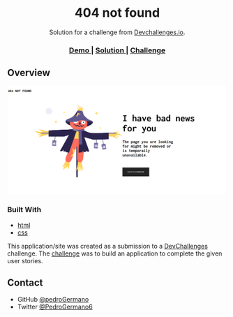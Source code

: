 <!-- Please update value in the {}  -->

<h1 align="center">404 not found</h1>

<div align="center">
   Solution for a challenge from  <a href="http://devchallenges.io" target="_blank">Devchallenges.io</a>.
</div>

<div align="center">
  <h3>
    <a href="https://404-not-found-challenge-index.vercel.app/">
      Demo
    </a>
    <span> | </span>
    <a href="https://404-not-found-challenge-index.vercel.app/">
      Solution
    </a>
    <span> | </span>
    <a href="https://devchallenges.io/challenges/wBunSb7FPrIepJZAg0sY">
      Challenge
    </a>
  </h3>
</div>

<!-- TABLE OF CONTENTS -->

## Overview

![screenshot](Screenshot.png)

### Built With

<!-- This section should list any major frameworks that you built your project using. Here are a few examples.-->

- [html](https://developer.mozilla.org/pt-BR/docs/Web/HTML)
- [css](https://developer.mozilla.org/pt-BR/docs/Web/CSS)

<!-- List the features of your application or follow the template. Don't share the figma file here :) -->

This application/site was created as a submission to a [DevChallenges](https://devchallenges.io/challenges) challenge. The [challenge](https://devchallenges.io/challenges/wBunSb7FPrIepJZAg0sY) was to build an application to complete the given user stories.

## Contact

- GitHub [@pedroGermano](https://github.com/pedroGermano)
- Twitter [@PedroGermano6](https://twitter.com/PedroGermano6)
